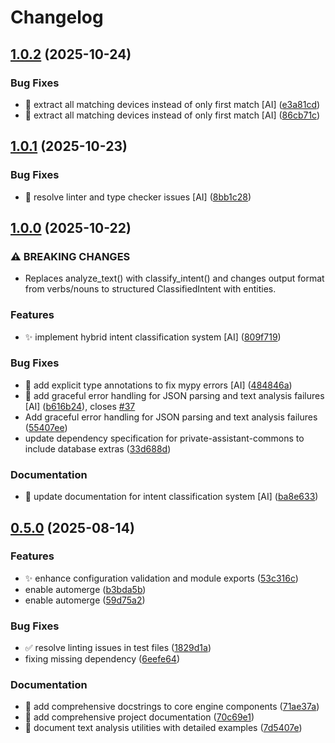 # Changelog

## [1.0.2](https://github.com/stkr22/private-assistant-intent-engine-py/compare/v1.0.1...v1.0.2) (2025-10-24)


### Bug Fixes

* :bug: extract all matching devices instead of only first match [AI] ([e3a81cd](https://github.com/stkr22/private-assistant-intent-engine-py/commit/e3a81cda4845b2432e88df93abdf7db199c37c1d))
* :bug: extract all matching devices instead of only first match [AI] ([86cb71c](https://github.com/stkr22/private-assistant-intent-engine-py/commit/86cb71cae565a2e45b122da87d2c5b4e52943c4e))

## [1.0.1](https://github.com/stkr22/private-assistant-intent-engine-py/compare/v1.0.0...v1.0.1) (2025-10-23)


### Bug Fixes

* :bug: resolve linter and type checker issues [AI] ([8bb1c28](https://github.com/stkr22/private-assistant-intent-engine-py/commit/8bb1c28a9db8138be088bd6131154144a94b5fdc))

## [1.0.0](https://github.com/stkr22/private-assistant-intent-engine-py/compare/v0.5.0...v1.0.0) (2025-10-22)


### ⚠ BREAKING CHANGES

* Replaces analyze_text() with classify_intent() and changes output format from verbs/nouns to structured ClassifiedIntent with entities.

### Features

* :sparkles: implement hybrid intent classification system [AI] ([809f719](https://github.com/stkr22/private-assistant-intent-engine-py/commit/809f7193637a6f574db7f9a5a2664b78d1069575))


### Bug Fixes

* :bug: add explicit type annotations to fix mypy errors [AI] ([484846a](https://github.com/stkr22/private-assistant-intent-engine-py/commit/484846a26ecbddc9edf4298c083b1e540edc820c))
* :bug: add graceful error handling for JSON parsing and text analysis failures [AI] ([b616b24](https://github.com/stkr22/private-assistant-intent-engine-py/commit/b616b2406693884955857bef6539329a971aaaeb)), closes [#37](https://github.com/stkr22/private-assistant-intent-engine-py/issues/37)
* Add graceful error handling for JSON parsing and text analysis failures ([55407ee](https://github.com/stkr22/private-assistant-intent-engine-py/commit/55407ee60ffca7dfab63df41330da4a44a2f9bc8))
* update dependency specification for private-assistant-commons to include database extras ([33d688d](https://github.com/stkr22/private-assistant-intent-engine-py/commit/33d688de3415585a93db369a470ae4e3447b5522))


### Documentation

* :memo: update documentation for intent classification system [AI] ([ba8e633](https://github.com/stkr22/private-assistant-intent-engine-py/commit/ba8e633db627968e76cc44e11841bbbbb9ba6ec4))

## [0.5.0](https://github.com/stkr22/private-assistant-intent-engine-py/compare/v0.4.2...v0.5.0) (2025-08-14)


### Features

* :sparkles: enhance configuration validation and module exports ([53c316c](https://github.com/stkr22/private-assistant-intent-engine-py/commit/53c316c913a268cb1abab55fafd16e25e5084b07))
* enable automerge ([b3bda5b](https://github.com/stkr22/private-assistant-intent-engine-py/commit/b3bda5b5de20e364704574b21b8e5ee22ec7c72e))
* enable automerge ([59d75a2](https://github.com/stkr22/private-assistant-intent-engine-py/commit/59d75a2cfc63aad20562749028f07235b9354abe))


### Bug Fixes

* :white_check_mark: resolve linting issues in test files ([1829d1a](https://github.com/stkr22/private-assistant-intent-engine-py/commit/1829d1ab88683ecb489406d8a0cb5c0b5e80fea7))
* fixing missing dependency ([6eefe64](https://github.com/stkr22/private-assistant-intent-engine-py/commit/6eefe6471269b4347547d71ec830bfd86ed3d585))


### Documentation

* :memo: add comprehensive docstrings to core engine components ([71ae37a](https://github.com/stkr22/private-assistant-intent-engine-py/commit/71ae37aa46e3b9867908d3abfe085812e2188161))
* :memo: add comprehensive project documentation ([70c69e1](https://github.com/stkr22/private-assistant-intent-engine-py/commit/70c69e1f09b38fc6012349556e8ac550baa96633))
* :memo: document text analysis utilities with detailed examples ([7d5407e](https://github.com/stkr22/private-assistant-intent-engine-py/commit/7d5407e1e6e5fbdf7f87312cb07f5f7d6d223953))
